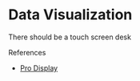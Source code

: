 # Data Visualization
There should be a touch screen desk


References
- [Pro Display](https://prodisplay.com/products/interactive-touch-tables/)